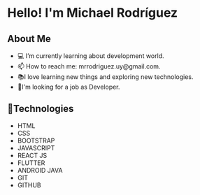 <h1>Hello! I'm Michael Rodríguez</h1>

<h2>About Me</h2>

<ul>
<li>💻 I’m currently learning about development world.</li>
<li>📫 How to reach me: mrrodriguez.uy@gmail.com.</li>
<li>📚I love learning new things and exploring new technologies.</li>
<li>👀I'm looking for a job as Developer.</li>
</ul>

<h2>📱Technologies</h2>

<ul>
<li>HTML</li>
<li>CSS</li>
<li>BOOTSTRAP</li>
<li>JAVASCRIPT</li>
 <li>REACT JS</li>
  <li>FLUTTER</li>
 <li>ANDROID JAVA</li>
<li>GIT</li>
<li>GITHUB</li>
</ul>
